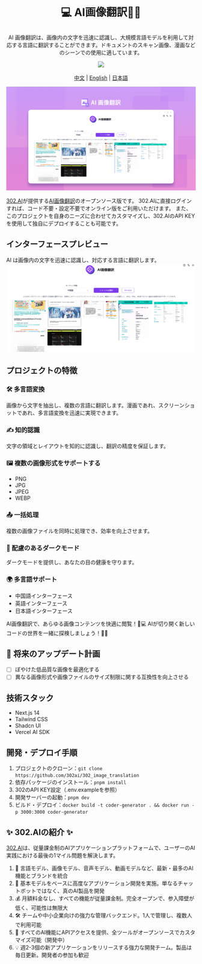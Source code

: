 # <p align="center">💻 AI画像翻訳🚀✨</p>

<p align="center">AI 画像翻訳は、画像内の文字を迅速に認識し、大規模言語モデルを利用して対応する言語に翻訳することができます。ドキュメントのスキャン画像、漫画などのシーンでの使用に適しています。</p>

<p align="center"><a href="https://302.ai/ja/tools/pt/" target="blank"><img src="https://file.302ai.cn/gpt/imgs/github/302_badge.png" /></a></p >

<p align="center"><a href="README_zh.md">中文</a> | <a href="README.md">English</a> | <a href="README_ja.md">日本語</a></p>

![インターフェースプレビュー](docs/AI图片翻译jp.png)

[302.AI](https://302.ai)が提供する[AI画像翻訳](https://302.ai/ja/tools/pt/)のオープンソース版です。
302.AIに直接ログインすれば、コード不要・設定不要でオンライン版をご利用いただけます。
また、このプロジェクトを自身のニーズに合わせてカスタマイズし、302.AIのAPI KEYを使用して独自にデプロイすることも可能です。

## インターフェースプレビュー
AI は画像内の文字を迅速に認識し、対応する言語に翻訳します。
![インターフェースプレビュー](docs/图片翻译日.png)

## プロジェクトの特徴
### 🛠️ 多言語変換
画像から文字を抽出し、複数の言語に翻訳します。漫画であれ、スクリーンショットであれ、多言語変換を迅速に実現できます。
### ✍️ 知的認識
文字の領域とレイアウトを知的に認識し、翻訳の精度を保証します。
### 🖼️ 複数の画像形式をサポートする
- PNG
- JPG
- JPEG
- WEBP
### 📤 一括処理
複数の画像ファイルを同時に処理でき、効率を向上させます。
### 🌙 配慮のあるダークモード
ダークモードを提供し、あなたの目の健康を守ります。
### 🌍 多言語サポート
- 中国語インターフェース
- 英語インターフェース
- 日本語インターフェース


AI画像翻訳で、あらゆる画像コンテンツを快適に閲覧！🎉💻 AIが切り開く新しいコードの世界を一緒に探検しましょう！🌟🚀

## 🚩 将来のアップデート計画
- [ ] ぼやけた低品質な画像を最適化する
- [ ] 異なる画像形式や画像ファイルのサイズ制限に関する互換性を向上させる

## 技術スタック
- Next.js 14
- Tailwind CSS
- Shadcn UI
- Vercel AI SDK

## 開発・デプロイ手順
1. プロジェクトのクローン：`git clone https://github.com/302ai/302_image_translation`
2. 依存パッケージのインストール：`pnpm install`
3. 302のAPI KEY設定（.env.exampleを参照）
4. 開発サーバーの起動：`pnpm dev`
5. ビルド・デプロイ：`docker build -t coder-generator . && docker run -p 3000:3000 coder-generator`


## ✨ 302.AIの紹介 ✨
[302.AI](https://302.ai)は、従量課金制のAIアプリケーションプラットフォームで、ユーザーのAI実践における最後の1マイル問題を解決します。
1. 🧠 言語モデル、画像モデル、音声モデル、動画モデルなど、最新・最多のAI機能とブランドを統合
2. 🚀 基本モデルをベースに高度なアプリケーション開発を実施。単なるチャットボットではなく、真のAI製品を開発
3. 💰 月額料金なし、すべての機能が従量課金制。完全オープンで、参入障壁が低く、可能性は無限大
4. 🛠 チームや中小企業向けの強力な管理バックエンド。1人で管理し、複数人で利用可能
5. 🔗 すべてのAI機能にAPIアクセスを提供、全ツールがオープンソースでカスタマイズ可能（開発中）
6. 💡 週2-3個の新アプリケーションをリリースする強力な開発チーム。製品は毎日更新。開発者の参加も歓迎
